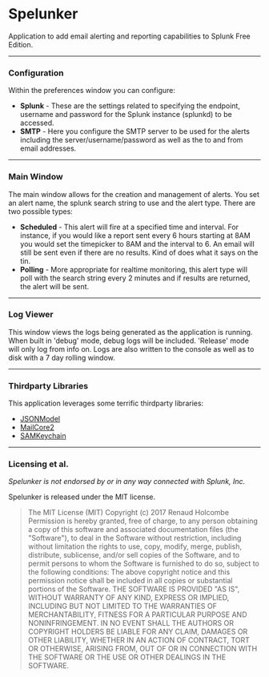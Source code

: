 # Spelunker
Application to add email alerting and reporting capabilities to Splunk Free Edition.



---
### Configuration

Within the preferences window you can configure:
* **Splunk** - These are the settings related to specifying the endpoint, username and password for the Splunk instance (splunkd) to be accessed.
* **SMTP** - Here you configure the SMTP server to be used for the alerts including the server/username/password as well as the to and from email addresses.

---
### Main Window

The main window allows for the creation and management of alerts. You set an alert name, the splunk search string to use and the alert type. There are two possible types:
* **Scheduled** - This alert will fire at a specified time and interval. For instance, if you would like a report sent every 6 hours starting at 8AM you would set the timepicker to 8AM and the interval to 6. An email will still be sent even if there are no results. Kind of does what it says on the tin.
* **Polling** - More appropriate for realtime monitoring, this alert type will poll with the search string every 2 minutes and if results are returned, the alert will be sent.

---
### Log Viewer
This window views the logs being generated as the application is running. When built in 'debug' mode, debug logs will be included. 'Release' mode will only log from info on. Logs are also written to the console as well as to disk with a 7 day rolling window.

---
### Thirdparty Libraries
This application leverages some terrific thirdparty libraries:
* [JSONModel](https://github.com/jsonmodel/jsonmodel)
* [MailCore2](https://github.com/mailcore/mailcore2)
* [SAMKeychain](https://github.com/soffes/SAMKeychain)

---
### Licensing et al. 
*Spelunker is not endorsed by or in any way connected with Splunk, Inc.*

Spelunker is released under the MIT license. 

> The MIT License (MIT)
> Copyright (c) 2017 Renaud Holcombe
> Permission is hereby granted, free of charge, to any person obtaining a copy of this software and associated documentation files (the "Software"), to deal in the Software without restriction, including without limitation the rights to use, copy, modify, merge, publish, distribute, sublicense, and/or sell copies of the Software, and to permit persons to whom the Software is furnished to do so, subject to the following conditions:
> The above copyright notice and this permission notice shall be included in all copies or substantial portions of the Software.
> THE SOFTWARE IS PROVIDED "AS IS", WITHOUT WARRANTY OF ANY KIND, EXPRESS OR IMPLIED, INCLUDING BUT NOT LIMITED TO THE WARRANTIES OF MERCHANTABILITY, FITNESS FOR A PARTICULAR PURPOSE AND NONINFRINGEMENT. IN NO EVENT SHALL THE AUTHORS OR COPYRIGHT HOLDERS BE LIABLE FOR ANY CLAIM, DAMAGES OR OTHER LIABILITY, WHETHER IN AN ACTION OF CONTRACT, TORT OR OTHERWISE, ARISING FROM, OUT OF OR IN CONNECTION WITH THE SOFTWARE OR THE USE OR OTHER DEALINGS IN THE SOFTWARE.
